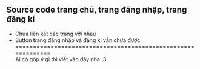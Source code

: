 ## Source code trang chủ, trang đăng nhập, trang đăng kí
- Chưa liên kết các trang với nhau
- Button trang đăng nhập và đăng kí vẫn chưa được
=============================================================          
Ai có góp ý gì thì viết vào đây nha :3
